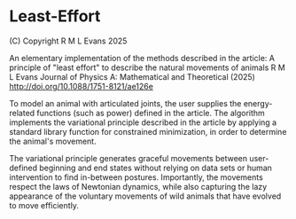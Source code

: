 # Least-Effort

(C) Copyright R M L Evans 2025

An elementary implementation of the methods described in the article:
  A principle of "least effort" to describe the natural movements of animals
  R M L Evans
  Journal of Physics A: Mathematical and Theoretical (2025)
  http://doi.org/10.1088/1751-8121/ae126e

To model an animal with articulated joints, the user supplies the energy-related functions (such as power) defined in the article. The algorithm implements the variational principle described in the article by applying a standard library function for constrained minimization, in order to determine the animal's movement.

The variational principle generates graceful movements between user-defined beginning and end states without relying on data sets or human intervention to find in-between postures. Importantly, the movements respect the laws of Newtonian dynamics, while also capturing the lazy appearance of the voluntary movements of wild animals that have evolved to move efficiently.
